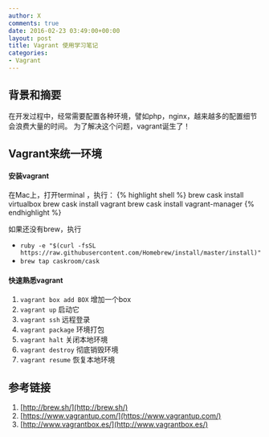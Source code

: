```yaml
---
author: X
comments: true
date: 2016-02-23 03:49:00+00:00
layout: post
title: Vagrant 使用学习笔记
categories:
- Vagrant
---
```


## 背景和摘要
在开发过程中，经常需要配置各种环境，譬如php，nginx，越来越多的配置细节会浪费大量的时间。
为了解决这个问题，vagrant诞生了！

## Vagrant来统一环境

#### 安装vagrant
 在Mac上，打开terminal ，执行：
 {% highlight shell %}
  brew cask install virtualbox
  brew cask install vagrant
  brew cask install vagrant-manager
 {% endhighlight %}

如果还没有brew，执行
-  `ruby -e "$(curl -fsSL https://raw.githubusercontent.com/Homebrew/install/master/install)"`
- `brew tap caskroom/cask`

#### 快速熟悉vagrant
1. `vagrant box add BOX` 增加一个box
2. `vagrant up`  启动它
3. `vagrant ssh` 远程登录
4. `vagrant package` 环境打包
5. `vagrant halt` 关闭本地环境
6. `vagrant destroy`  彻底销毁环境
7. `vagrant resume` 恢复本地环境

## 参考链接
1. [http://brew.sh/](http://brew.sh/)
2. [https://www.vagrantup.com/](https://www.vagrantup.com/)
3. [http://www.vagrantbox.es/](http://www.vagrantbox.es/)
